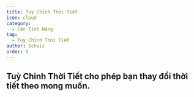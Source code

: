 ```yaml
---
title: Tuỳ Chỉnh Thời Tiết
icon: cloud
category:
  - Các Tính Năng
tag:
  - Tuỳ Chỉnh Thời Tiết
author: Schvis
order: 5
---
```


## Tuỳ Chỉnh Thời Tiết cho phép bạn thay đổi thời tiết theo mong muốn.
